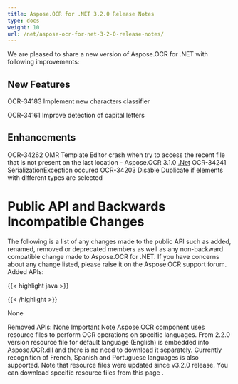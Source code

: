 ```yaml
---
title: Aspose.OCR for .NET 3.2.0 Release Notes
type: docs
weight: 10
url: /net/aspose-ocr-for-net-3-2-0-release-notes/
---
```


We are pleased to share a new version of Aspose.OCR for .NET with following improvements:
## **New Features**
OCR-34183 Implement new characters classifier

OCR-34161 Improve detection of capital letters
## **Enhancements**
OCR-34262 OMR Template Editor crash when try to access the recent file that is not present on the last location - Aspose.OCR 3.1.0 [.Net](/pages/createpage.action?spaceKey=ocrnet&title=.Net&linkCreation=true&fromPageId=17336039) 
OCR-34241 SerializationException occured OCR-34203 Disable Duplicate if elements with different types are selected
# **Public API and Backwards Incompatible Changes**
The following is a list of any changes made to the public API such as added, renamed, removed or deprecated members as well as any non-backward compatible change made to Aspose.OCR for .NET. If you have concerns about any change listed, please raise it on the Aspose.OCR support forum.
Added APIs:

{{< highlight java >}}



{{< /highlight >}}

None

Removed APIs:
None
Important Note
Aspose.OCR component uses resource files to perform OCR operations on specific languages. From 2.2.0 version resource file for default language (English) is embedded into Aspose.OCR.dll and there is no need to download it separately. Currently recognition of French, Spanish and Portuguese languages is also supported.
Note that resource files were updated since v3.2.0 release. You can download specific resource files from this page
. 
